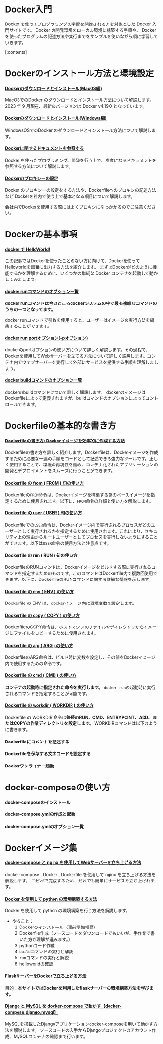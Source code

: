 ﻿


# Docker入門

Docker を使ってプログラミングの学習を開始される方を対象とした Docker 入門サイトです。 Docker の開発環境をローカル環境に構築する手順や、 Docker を使ったプログラムの記述方法や実行までをサンプルを使いながら順に学習していきます。

[:contents]




# Dockerのインストール方法と環境設定

#### [Dockerのダウンロードとインストール(MacOS編)](https://minegishirei.hatenablog.com/entry/2023/09/03/143528)

MacOSでのDocker のダウンロードとインストール方法について解説します。 2023 年 9 月現在、最新のバージョンは Docker v4.19.0 となっています。

#### [Dockerのダウンロードとインストール(Windows編)](https://minegishirei.hatenablog.com/entry/2023/09/04/115946)

WindowsOSでのDocker のダウンロードとインストール方法について解説します。

#### [Dockerに関するドキュメントを参照する](https://minegishirei.hatenablog.com/entry/2023/09/03/184308)

Docker を使ったプログラミング、開発を行う上で、参考になるドキュメントを参照する方法について解説します。

#### [Dockerのプロキシーの設定](https://minegishirei.hatenablog.com/entry/2023/09/05/120827)

Docker のプロキシーの設定をする方法や、Dockerfileへのプロキシの記述方法など Dockerを社内で使う上で基本となる項目について解説します。

会社内でDockerを使用する際にはよくプロキシに引っかかるのでご注意ください。



# Dockerの基本事項

#### [docker で HelloWorld!](https://minegishirei.hatenablog.com/entry/2023/09/06/100027)

この記事ではDockerを使ったことのない方に向けて、Dockerを使ってHelloworldを画面に出力する方法を紹介します。
まずはDockerがどのように機能するかを理解するために、いくつかの単純な Docker コンテナを起動して動かしてみましょう。



#### [docker runコマンドのオプション一覧](https://minegishirei.hatenablog.com/entry/2023/05/09/095603)

**docker runコマンドは今のところdockerシステムの中で最も複雑なコマンドのうちの一つとなってます。**

docker runコマンドで引数を使用すると、ユーザーはイメージの実行方法を編集することができます。


#### [docker run portオプション(-pオプション)](https://minegishirei.hatenablog.com/entry/2023/09/07/120532)

dockerのportオプションの使い方について詳しく解説します。その過程で、Dockerを使用してWebサーバーを立てる方法について詳しく説明します。コンテナ内でウェブサーバーを実行して外部にサービスを提供する手順を理解しましょう。

#### [docker buildコマンドのオプション一覧](https://minegishirei.hatenablog.com/entry/2023/05/09/200108)

dockerのbuildコマンドについて詳しく解説します。
dockerのイメージはDockerfileによって定義されますが、buildコマンドのオプションによってコントロールできます。



# Dockerfileの基本的な書き方

#### [Dockerfileの書き方: Dockerイメージを効率的に作成する方法](https://minegishirei.hatenablog.com/entry/2023/09/11/102313)

Dockerfileの書き方を詳しく紹介します。Dockerfileは、Dockerイメージを作成するために必要な一連の手順をコードとして記述できる強力なツールです。正しく使用することで、環境の再現性を高め、コンテナ化されたアプリケーションの開発とデプロイメントをスムーズに行うことができます。


#### [Dockerfile の from ( FROM ) 句の使い方](https://minegishirei.hatenablog.com/entry/2023/09/12/111814)

Dockerfileの`FROM`命令は、Dockerイメージを構築する際のベースイメージを指定するために使用されます。以下に、`FROM`命令の詳細と使い方を解説します。

#### [Dockerfile の user ( USER ) 句の使い方](https://minegishirei.hatenablog.com/entry/2023/09/12/113541)

Dockerfileでの`USER`命令は、Dockerイメージ内で実行されるプロセスがどのユーザーとして実行されるかを指定するために使用されます。これにより、セキュリティ上の理由からルートユーザーとしてプロセスを実行しないようにすることができます。以下は`USER`命令の使用方法と注意点です。



#### [Dockerfile の run ( RUN ) 句の使い方](https://minegishirei.hatenablog.com/entry/2023/09/14/102912)

DockerfileのRUNコマンドは、Dockerイメージをビルドする際に実行されるコマンドを指定するためのものです。このコマンドはDockerfile内で複数回使用できます。以下に、DockerfileのRUNコマンドに関する詳細な情報を示します。



#### [Dockerfile の env ( ENV ) の使い方](https://minegishirei.hatenablog.com/entry/2023/09/14/140239)

Dockerfile の ENV は、dockerイメージ内に環境変数を設定します。


#### [Dockerfile の copy ( COPY ) の使い方](https://minegishirei.hatenablog.com/entry/2023/09/14/152703)

DockerfileのCOPY命令は、ホストマシンのファイルやディレクトリからイメージにファイルをコピーするために使用されます。 

#### [Dockerfile の arg ( ARG ) の使い方](https://minegishirei.hatenablog.com/entry/2023/09/16/172148)

DockerfileのARG命令は、ビルド時に変数を設定し、その値をDockerイメージ内で使用するための命令です。


#### [Dockerfile の cmd ( CMD ) の使い方](https://minegishirei.hatenablog.com/entry/2023/09/14/210740)

**コンテナの起動時に指定された命令を実行します。**
`docker run`の起動時に実行されるコマンドを指定することが可能です。


#### [Dockerfile の workdir ( WORKDIR ) の使い方](https://minegishirei.hatenablog.com/entry/2023/09/16/094349)

Dockerfile の WORKDIR 命令は**後続のRUN、CMD、ENTRYPOINT、ADD、またはCOPYの作業ディレクトリを設定します。**
WORKDIRコマンドは以下のように書きます。


#### Dockerfileにコメントを記述する

#### Dockerfileを保存する文字コードを設定する

#### Dockerワンライナー起動





# docker-composeの使い方

#### docker-composeのインストール

#### docker-compose.ymlの作成と起動

#### docker-compose.ymlのオプション一覧






# Dockerイメージ集

#### [docker-compose と nginx を使用してWebサーバーを立ち上げる方法](https://minegishirei.hatenablog.com/entry/2023/09/16/112502)
docker-compose , Docker , Dockerfile を使用して nginx を立ち上げる方法を解説します。 コピペで完成するため、だれでも簡単にサービスを立ち上げれます。



#### [Docker を使用して python の環境構築する方法](https://minegishirei.hatenablog.com/entry/2023/05/04/171154)

Docker を使用して python の環境構築を行う方法を解説します。

- やること：
    1. Dockerのインストール（事前準備推奨）
    2. Dockerfile作成（ソースコードをダウンロードでもいいが、手作業で書いた方が理解が進みます。）
    3. pythonコード作成
    4. `build`コマンドの実行と解説
    5. `run`コマンドの実行と解説
    6. helloworldの確認



#### [FlaskサーバーをDockerで立ち上げる方法](https://minegishirei.hatenablog.com/entry/2023/05/06/180545)

目的：**本サイトではDockerを利用したflaskサーバーの環境構築方法を学びます。**



#### [Django と MySQL を docker-compose で動かす【docker-compose,django,mysql】](https://minegishirei.hatenablog.com/entry/2023/09/18/205930)

MySQLを搭載したDjangoアプリケーションdocker-composeを用いて動かす方法を解説します。 ソースコードの入手からDjangoプロジェクトのアカウント作成、MySQLコンテナの確認まで行います。




